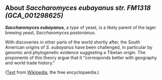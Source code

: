 About *Saccharomyces eubayanus str. FM1318 (GCA\_001298625)* 
------------------------------------------------------------



***Saccharomyces eubayanus***, a type of yeast, is a likely parent of
the lager brewing yeast, *Saccharomyces pastorianus*.

With discoveries in other parts of the world shortly after, the South
American origins of *S. eubayanus* have been challenged, in particular
by genomic and phylogenetic evidence suggesting a Tibetan origin. The
proponents of this theory argue that it \"corresponds better with
geography and world trade history.\"

([Text](http://en.wikipedia.org/wiki/Saccharomyces_eubayanus) from
[Wikipedia](http://en.wikipedia.org/), the free encyclopaedia.)
